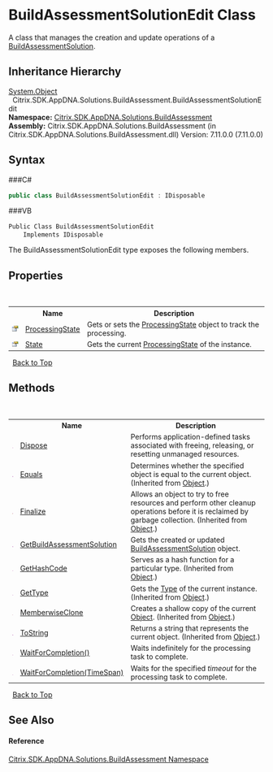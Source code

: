 # BuildAssessmentSolutionEdit Class
 

A class that manages the creation and update operations of a <a href="T_Citrix_SDK_AppDNA_Solutions_BuildAssessment_BuildAssessmentSolution">BuildAssessmentSolution</a>.


## Inheritance Hierarchy
<a href="http://msdn2.microsoft.com/en-us/library/e5kfa45b" target="_blank">System.Object</a><br />&nbsp;&nbsp;Citrix.SDK.AppDNA.Solutions.BuildAssessment.BuildAssessmentSolutionEdit<br />
**Namespace:**&nbsp;<a href="N_Citrix_SDK_AppDNA_Solutions_BuildAssessment">Citrix.SDK.AppDNA.Solutions.BuildAssessment</a><br />**Assembly:**&nbsp;Citrix.SDK.AppDNA.Solutions.BuildAssessment (in Citrix.SDK.AppDNA.Solutions.BuildAssessment.dll) Version: 7.11.0.0 (7.11.0.0)

## Syntax

###C#
```csharp
public class BuildAssessmentSolutionEdit : IDisposable
```

###VB
```vbnet
Public Class BuildAssessmentSolutionEdit
	Implements IDisposable
```

The BuildAssessmentSolutionEdit type exposes the following members.


## Properties
&nbsp;<table><tr><th></th><th>Name</th><th>Description</th></tr><tr><td>![Public property](media/pubproperty.gif "Public property")</td><td><a href="P_Citrix_SDK_AppDNA_Solutions_BuildAssessment_BuildAssessmentSolutionEdit_ProcessingState">ProcessingState</a></td><td>
Gets or sets the <a href="P_Citrix_SDK_AppDNA_Solutions_BuildAssessment_BuildAssessmentSolutionEdit_ProcessingState">ProcessingState</a> object to track the processing.</td></tr><tr><td>![Public property](media/pubproperty.gif "Public property")</td><td><a href="P_Citrix_SDK_AppDNA_Solutions_BuildAssessment_BuildAssessmentSolutionEdit_State">State</a></td><td>
Gets the current <a href="P_Citrix_SDK_AppDNA_Solutions_BuildAssessment_BuildAssessmentSolutionEdit_ProcessingState">ProcessingState</a> of the instance.</td></tr></table>&nbsp;
<a href="#buildassessmentsolutionedit-class">Back to Top</a>

## Methods
&nbsp;<table><tr><th></th><th>Name</th><th>Description</th></tr><tr><td>![Public method](media/pubmethod.gif "Public method")</td><td><a href="M_Citrix_SDK_AppDNA_Solutions_BuildAssessment_BuildAssessmentSolutionEdit_Dispose">Dispose</a></td><td>
Performs application-defined tasks associated with freeing, releasing, or resetting unmanaged resources.</td></tr><tr><td>![Public method](media/pubmethod.gif "Public method")</td><td><a href="http://msdn2.microsoft.com/en-us/library/bsc2ak47" target="_blank">Equals</a></td><td>
Determines whether the specified object is equal to the current object.
 (Inherited from <a href="http://msdn2.microsoft.com/en-us/library/e5kfa45b" target="_blank">Object</a>.)</td></tr><tr><td>![Protected method](media/protmethod.gif "Protected method")</td><td><a href="http://msdn2.microsoft.com/en-us/library/4k87zsw7" target="_blank">Finalize</a></td><td>
Allows an object to try to free resources and perform other cleanup operations before it is reclaimed by garbage collection.
 (Inherited from <a href="http://msdn2.microsoft.com/en-us/library/e5kfa45b" target="_blank">Object</a>.)</td></tr><tr><td>![Public method](media/pubmethod.gif "Public method")</td><td><a href="M_Citrix_SDK_AppDNA_Solutions_BuildAssessment_BuildAssessmentSolutionEdit_GetBuildAssessmentSolution">GetBuildAssessmentSolution</a></td><td>
Gets the created or updated <a href="T_Citrix_SDK_AppDNA_Solutions_BuildAssessment_BuildAssessmentSolution">BuildAssessmentSolution</a> object.</td></tr><tr><td>![Public method](media/pubmethod.gif "Public method")</td><td><a href="http://msdn2.microsoft.com/en-us/library/zdee4b3y" target="_blank">GetHashCode</a></td><td>
Serves as a hash function for a particular type.
 (Inherited from <a href="http://msdn2.microsoft.com/en-us/library/e5kfa45b" target="_blank">Object</a>.)</td></tr><tr><td>![Public method](media/pubmethod.gif "Public method")</td><td><a href="http://msdn2.microsoft.com/en-us/library/dfwy45w9" target="_blank">GetType</a></td><td>
Gets the <a href="http://msdn2.microsoft.com/en-us/library/42892f65" target="_blank">Type</a> of the current instance.
 (Inherited from <a href="http://msdn2.microsoft.com/en-us/library/e5kfa45b" target="_blank">Object</a>.)</td></tr><tr><td>![Protected method](media/protmethod.gif "Protected method")</td><td><a href="http://msdn2.microsoft.com/en-us/library/57ctke0a" target="_blank">MemberwiseClone</a></td><td>
Creates a shallow copy of the current <a href="http://msdn2.microsoft.com/en-us/library/e5kfa45b" target="_blank">Object</a>.
 (Inherited from <a href="http://msdn2.microsoft.com/en-us/library/e5kfa45b" target="_blank">Object</a>.)</td></tr><tr><td>![Public method](media/pubmethod.gif "Public method")</td><td><a href="http://msdn2.microsoft.com/en-us/library/7bxwbwt2" target="_blank">ToString</a></td><td>
Returns a string that represents the current object.
 (Inherited from <a href="http://msdn2.microsoft.com/en-us/library/e5kfa45b" target="_blank">Object</a>.)</td></tr><tr><td>![Public method](media/pubmethod.gif "Public method")</td><td><a href="M_Citrix_SDK_AppDNA_Solutions_BuildAssessment_BuildAssessmentSolutionEdit_WaitForCompletion">WaitForCompletion()</a></td><td>
Waits indefinitely for the processing task to complete.</td></tr><tr><td>![Public method](media/pubmethod.gif "Public method")</td><td><a href="M_Citrix_SDK_AppDNA_Solutions_BuildAssessment_BuildAssessmentSolutionEdit_WaitForCompletion_1">WaitForCompletion(TimeSpan)</a></td><td>
Waits for the specified *timeout* for the processing task to complete.</td></tr></table>&nbsp;
<a href="#buildassessmentsolutionedit-class">Back to Top</a>

## See Also


#### Reference
<a href="N_Citrix_SDK_AppDNA_Solutions_BuildAssessment">Citrix.SDK.AppDNA.Solutions.BuildAssessment Namespace</a><br />